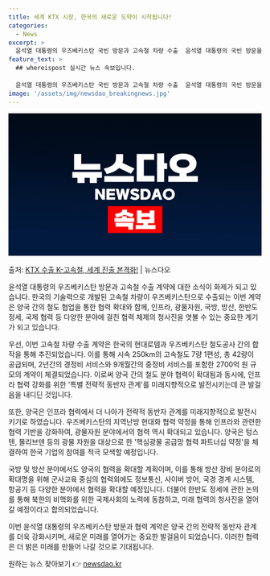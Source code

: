 ```yaml
---
title: 세계 KTX 시장, 한국의 새로운 도약이 시작됩니다!
categories:
  - News
excerpt: >
  윤석열 대통령의 우즈베키스탄 국빈 방문과 고속철 차량 수출  윤석열 대통령의 국빈 방문을 계기로 한국의 기술…
feature_text: >
  ## whereispost 실시간 뉴스 속보입니다.

  윤석열 대통령의 우즈베키스탄 국빈 방문과 고속철 차량 수출  윤석열 대통령의 국빈 방문을 계기로 한국의 기술…
image: '/assets/img/newsdao_breakingnews.jpg'
---
```


![뉴스다오 속보](/assets/img/newsdao_breakingnews.jpg)

<p>출처: <a href="https://newsdao.kr/4259" rel="dofollow">KTX 수출 K-고속철, 세계 진출 본격화!</a> | 뉴스다오</p>

윤석열 대통령의 우즈베키스탄 방문과 고속철 수출 계약에 대한 소식이 화제가 되고 있습니다. 한국의 기술력으로 개발된 고속철 차량이 우즈베키스탄으로 수출되는 이번 계약은 양국 간의 철도 협업을 통한 협력 확대와 함께, 인프라, 광물자원, 국방, 방산, 한반도 정세, 국제 협력 등 다양한 분야에 걸친 협력 체제의 청사진을 엿볼 수 있는 중요한 계기가 되고 있습니다.

우선, 이번 고속철 차량 수출 계약은 한국의 현대로템과 우즈베키스탄 철도공사 간의 합작을 통해 추진되었습니다. 이를 통해 시속 250km의 고속철도 7량 1편성, 총 42량이 공급되며, 2년간의 경정비 서비스와 9개월간의 중정비 서비스를 포함한 2700억 원 규모의 계약이 체결되었습니다. 이로써 양국 간의 철도 분야 협력이 확대됨과 동시에, 인프라 협력 강화를 위한 '특별 전략적 동반자 관계'를 미래지향적으로 발전시키는데 큰 발걸음을 내디딘 것입니다.

또한, 양국은 인프라 협력에서 더 나아가 전략적 동반자 관계를 미래지향적으로 발전시키기로 하였습니다. 우즈베키스탄의 지역난방 현대화 협력 약정을 통해 인프라와 관련한 협력 기반을 강화하여, 광물자원 분야에서의 협력 역시 확대되고 있습니다. 양국은 텅스텐, 몰리브덴 등의 광물 자원을 대상으로 한 '핵심광물 공급망 협력 파트너십 약정'을 체결하여 한국 기업의 참여를 적극 모색할 예정입니다.

국방 및 방산 분야에서도 양국의 협력을 확대할 계획이며, 이를 통해 방산 장비 분야로의 확대명을 위해 군사교육 중심의 협력외에도 정보통신, 사이버 방어, 국경 경계 시스템, 항공기 등 다양한 분야에서 협력을 확대할 예정입니다. 더불어 한반도 정세에 관한 논의를 통해 북한의 비핵화를 위한 국제사회의 노력에 동참하고, 미래 협력의 청사진을 열어갈 예정이라고 합의되었습니다.

이번 윤석열 대통령의 우즈베키스탄 방문과 협력 계약은 양국 간의 전략적 동반자 관계를 더욱 강화시키며, 새로운 미래를 열어가는 중요한 발걸음이 되었습니다. 이러한 협력은 더 밝은 미래를 만들어 나갈 것으로 기대됩니다. 

원하는 뉴스 찾아보기 👉 <a href="https://newsdao.kr" rel="dofollow">newsdao.kr</a>



